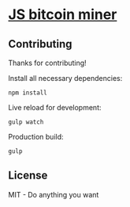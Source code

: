 [JS bitcoin miner](http://fibsoft.webd.pl/js-bitcoin-miner/demo/)
==================

Contributing
------------
Thanks for contributing!

Install all necessary dependencies:
```
npm install
```
Live reload for development:
```
gulp watch
```
Production build:
```
gulp
```

License
-------

MIT - Do anything you want